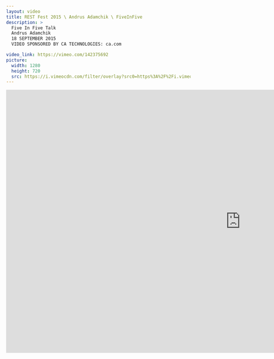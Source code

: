 ```yaml
---
layout: video
title: REST Fest 2015 \ Andrus Adamchik \ FiveInFive
description: >
  Five In Five Talk
  Andrus Adamchik
  18 SEPTEMBER 2015
  VIDEO SPONSORED BY CA TECHNOLOGIES: ca.com

video_link: https://vimeo.com/142375692
picture:
  width: 1280
  height: 720
  src: https://i.vimeocdn.com/filter/overlay?src0=https%3A%2F%2Fi.vimeocdn.com%2Fvideo%2F539648477_1280x720.jpg&src1=http%3A%2F%2Ff.vimeocdn.com%2Fp%2Fimages%2Fcrawler_play.png
---
```

<iframe src="https://player.vimeo.com/video/142375692?title=0&byline=0&portrait=0&badge=0&autopause=0&player_id=0" width="1280" height="720" frameborder="0" title="REST Fest 2015 \ Andrus Adamchik \ FiveInFive" webkitallowfullscreen mozallowfullscreen allowfullscreen></iframe>